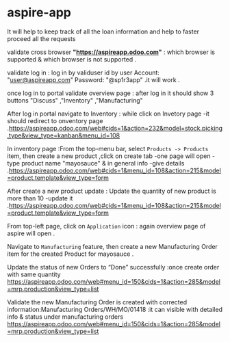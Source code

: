 # aspire-app
It will help to keep track of all the loan information and help to faster proceed all the requests

validate cross browser **"https://aspireapp.odoo.com"** : which browser is supported & which browser is not supported .

validate log in : log in  by validuser id  by user Account: "user@aspireapp.com" Password: "@sp1r3app" .it will work .

once log in to portal validate overview page : after log in it should show 3 buttons "Discuss" ,"Inventory" ,"Manufacturing"

After log in portal navigate to Inventory : while click on Invetory page -it should redirect to onventory page .https://aspireapp.odoo.com/web#cids=1&action=232&model=stock.picking.type&view_type=kanban&menu_id=108

In inventory page :From the top-menu bar, select `Products -> Products` item, then create a new product ,click on create tab -one page will open -type product name "mayosauce" & in general info -give details .https://aspireapp.odoo.com/web#cids=1&menu_id=108&action=215&model=product.template&view_type=form

After create a new product update : Update the quantity of new product is more than 10 -update it .https://aspireapp.odoo.com/web#cids=1&menu_id=108&action=215&model=product.template&view_type=form

From top-left page, click on `Application` icon : again overview page of aspire will open .

Navigate to `Manufacturing` feature, then create a new Manufacturing Order item for the created Product for mayosauce .

Update the status of new Orders to “Done” successfully :once create order with same quantity https://aspireapp.odoo.com/web#menu_id=150&cids=1&action=285&model=mrp.production&view_type=list

Validate the new Manufacturing Order is created with corrected information:Manufacturing Orders/WH/MO/01418 :it can visible with detailed info & status under manufacturing orders https://aspireapp.odoo.com/web#menu_id=150&cids=1&action=285&model=mrp.production&view_type=list
